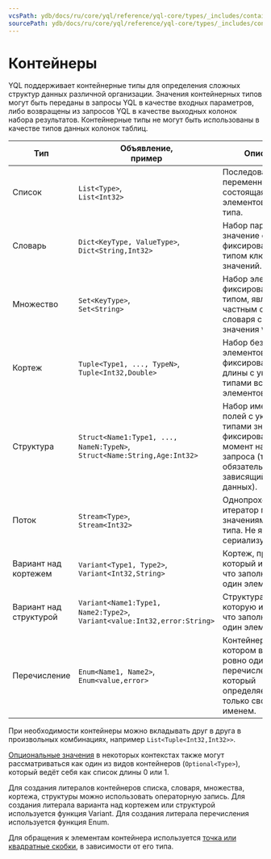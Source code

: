 ```yaml
---
vcsPath: ydb/docs/ru/core/yql/reference/yql-core/types/_includes/containers.md
sourcePath: ydb/docs/ru/core/yql/reference/yql-core/types/_includes/containers.md
---
```

# Контейнеры

YQL поддерживает контейнерные типы для определения сложных структур данных различной организации.
Значения контейнерных типов могут быть переданы в запросы YQL в качестве входных параметров, либо возвращены из запросов YQL в качестве выходных колонок набора результатов.
Контейнерные типы не могут быть использованы в качестве типов данных колонок таблиц.

| Тип | Объявление,</br>пример | Описание |
| ------------ | ---------------- | ------------- |
| Список | `List<Type>`,</br>`List<Int32>` | Последовательность переменной длины, состоящая из элементов одного типа.|
| Словарь | `Dict<KeyType, ValueType>`,</br>`Dict<String,Int32>` | Набор пар ключ—значение с фиксированным типом ключей и значений. |
| Множество | `Set<KeyType>`,</br>`Set<String>` | Набор элементов с фиксированным типом, является частным случаем словаря с типом значения `Void`. |
| Кортеж | `Tuple<Type1, ..., TypeN>`,</br>`Tuple<Int32,Double>` | Набор безымянных элементов фиксированной длины с указанными типами всех элементов. |
| Структура | `Struct<Name1:Type1, ..., NameN:TypeN>`,</br> `Struct<Name:String,Age:Int32>` | Набор именованных полей с указанными типами значений, фиксированный на момент начала запроса (то есть обязательно не зависящий от данных). |
| Поток | `Stream<Type>`,</br> `Stream<Int32>` | Однопроходной итератор по значениям одного типа. Не является сериализуемым. |
| Вариант над кортежем | `Variant<Type1, Type2>`,</br> `Variant<Int32,String>` | Кортеж, про который известно, что заполнен ровно один элемент. |
| Вариант над структурой | `Variant<Name1:Type1, Name2:Type2>`,</br>`Variant<value:Int32,error:String>` | Структура, про которую известно, что заполнен ровно один элемент. |
| Перечисление | `Enum<Name1, Name2>`,</br>`Enum<value,error>` | Контейнер, в котором выбран ровно один элемент перечисления, который определяется только своим именем. |

При необходимости контейнеры можно вкладывать друг в друга в произвольных комбинациях, например `List<Tuple<Int32,Int32>>`.

[Опциональные значения](../optional.md) в некоторых контекстах также могут рассматриваться как один из видов контейнеров (`Optional<Type>`), который ведёт себя как список длины 0 или 1.

Для создания литералов контейнеров списка, словаря, множества, кортежа, структуры можно использовать операторную запись.
Для создания литерала варианта над кортежем или структурой используется функция Variant.
Для создания литерала перечисления используется функция Enum.

Для обращения к элементам контейнера используется [точка или квадратные скобки](../../syntax/expressions.md#items-access), в зависимости от его типа.
